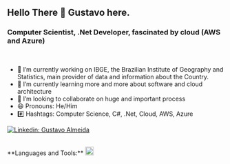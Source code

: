 ## Hello There 👋 Gustavo here.
### Computer Scientist, .Net Developer, fascinated by cloud (AWS and Azure)

</br>

<!-- About and contact-->
- 🔭 I’m currently working on IBGE, the Brazilian Institute of Geography and Statistics, main provider of data and information about the Country. 
- 🌱 I’m currently learning more and more about software and cloud architecture
- 👯 I’m looking to collaborate on huge and important process
- 😄 Pronouns: He/Him
- #️⃣ Hashtags: Computer Science, C#, .Net, Cloud, AWS, Azure

[![Linkedin: Gustavo Almeida](https://img.shields.io/badge/-ghalmeida-blue?style=flat-square&logo=Linkedin&logoColor=white&link=https://www.linkedin.com/in/ghalmeida)](https://www.linkedin.com/in/ghalmeida/)

</br>
**Languages and Tools:**  
<code><img height="20" src="[https://raw.githubusercontent.com/github/explore/80688e429a7d4ef2fca1e82350fe8e3517d3494d/topics/python/python.png](https://www.google.com/imgres?imgurl=https%3A%2F%2Fdotnet.microsoft.com%2Fstatic%2Fimages%2Fredesign%2Fsocial%2Fsquare.png&tbnid=Fd45S5hV0U5kjM&vet=12ahUKEwj7i6GShveEAxXNBrkGHTqsBbMQMygCegQIARA1..i&imgrefurl=https%3A%2F%2Fdotnet.microsoft.com%2Fpt-br%2F&docid=uCWuguopAgD_jM&w=238&h=238&itg=1&q=.net%20&ved=2ahUKEwj7i6GShveEAxXNBrkGHTqsBbMQMygCegQIARA1)"></code>

 

